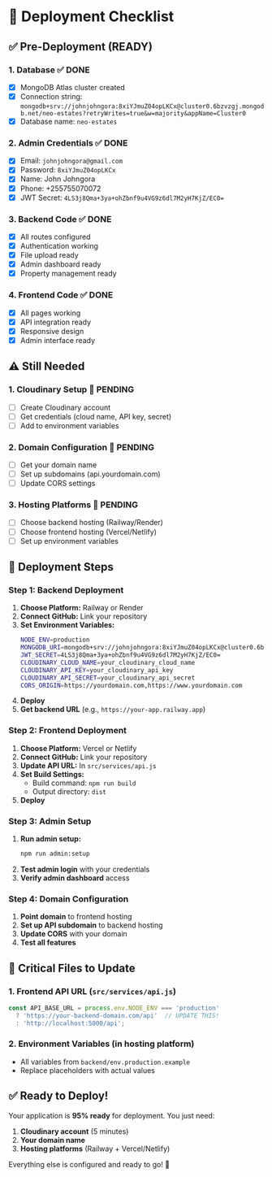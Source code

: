 # 🚀 Deployment Checklist

## ✅ **Pre-Deployment (READY)**

### 1. **Database** ✅ **DONE**
- [x] MongoDB Atlas cluster created
- [x] Connection string: `mongodb+srv://johnjohngora:8xiYJmuZ04opLKCx@cluster0.6bzvzgj.mongodb.net/neo-estates?retryWrites=true&w=majority&appName=Cluster0`
- [x] Database name: `neo-estates`

### 2. **Admin Credentials** ✅ **DONE**
- [x] Email: `johnjohngora@gmail.com`
- [x] Password: `8xiYJmuZ04opLKCx`
- [x] Name: John Johngora
- [x] Phone: +255755070072
- [x] JWT Secret: `4LS3j8Qma+3ya+ohZbnf9u4VG9z6dl7M2yH7KjZ/EC0=`

### 3. **Backend Code** ✅ **DONE**
- [x] All routes configured
- [x] Authentication working
- [x] File upload ready
- [x] Admin dashboard ready
- [x] Property management ready

### 4. **Frontend Code** ✅ **DONE**
- [x] All pages working
- [x] API integration ready
- [x] Responsive design
- [x] Admin interface ready

## ⚠️ **Still Needed**

### 1. **Cloudinary Setup** 🔄 **PENDING**
- [ ] Create Cloudinary account
- [ ] Get credentials (cloud name, API key, secret)
- [ ] Add to environment variables

### 2. **Domain Configuration** 🔄 **PENDING**
- [ ] Get your domain name
- [ ] Set up subdomains (api.yourdomain.com)
- [ ] Update CORS settings

### 3. **Hosting Platforms** 🔄 **PENDING**
- [ ] Choose backend hosting (Railway/Render)
- [ ] Choose frontend hosting (Vercel/Netlify)
- [ ] Set up environment variables

## 🎯 **Deployment Steps**

### Step 1: Backend Deployment
1. **Choose Platform:** Railway or Render
2. **Connect GitHub:** Link your repository
3. **Set Environment Variables:**
   ```bash
   NODE_ENV=production
   MONGODB_URI=mongodb+srv://johnjohngora:8xiYJmuZ04opLKCx@cluster0.6bzvzgj.mongodb.net/neo-estates?retryWrites=true&w=majority&appName=Cluster0
   JWT_SECRET=4LS3j8Qma+3ya+ohZbnf9u4VG9z6dl7M2yH7KjZ/EC0=
   CLOUDINARY_CLOUD_NAME=your_cloudinary_cloud_name
   CLOUDINARY_API_KEY=your_cloudinary_api_key
   CLOUDINARY_API_SECRET=your_cloudinary_api_secret
   CORS_ORIGIN=https://yourdomain.com,https://www.yourdomain.com
   ```
4. **Deploy**
5. **Get backend URL** (e.g., `https://your-app.railway.app`)

### Step 2: Frontend Deployment
1. **Choose Platform:** Vercel or Netlify
2. **Connect GitHub:** Link your repository
3. **Update API URL:** In `src/services/api.js`
4. **Set Build Settings:**
   - Build command: `npm run build`
   - Output directory: `dist`
5. **Deploy**

### Step 3: Admin Setup
1. **Run admin setup:**
   ```bash
   npm run admin:setup
   ```
2. **Test admin login** with your credentials
3. **Verify admin dashboard** access

### Step 4: Domain Configuration
1. **Point domain** to frontend hosting
2. **Set up API subdomain** to backend hosting
3. **Update CORS** with your domain
4. **Test all features**

## 🚨 **Critical Files to Update**

### 1. **Frontend API URL** (`src/services/api.js`)
```javascript
const API_BASE_URL = process.env.NODE_ENV === 'production' 
  ? 'https://your-backend-domain.com/api'  // UPDATE THIS!
  : 'http://localhost:5000/api';
```

### 2. **Environment Variables** (in hosting platform)
- All variables from `backend/env.production.example`
- Replace placeholders with actual values

## ✅ **Ready to Deploy!**

Your application is **95% ready** for deployment. You just need:

1. **Cloudinary account** (5 minutes)
2. **Your domain name** 
3. **Hosting platforms** (Railway + Vercel/Netlify)

Everything else is configured and ready to go! 🚀 